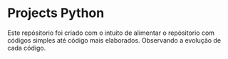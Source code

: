# Projects Python

Este repósitorio foi criado com o intuito de alimentar o repósitorio com códigos simples até código mais elaborados. Observando a evolução de cada código.
